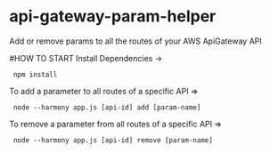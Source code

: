# api-gateway-param-helper
Add or remove params to all the routes of your AWS ApiGateway API 

#HOW TO START
 Install Dependencies -> 
 ```
  npm install
 ```
 To add a parameter to all routes of a specific API => 
 ```
  node --harmony app.js [api-id] add [param-name]
 ```
 To remove a parameter from all routes of a specific API => 
 ```
  node --harmony app.js [api-id] remove [param-name]
 ```
 
